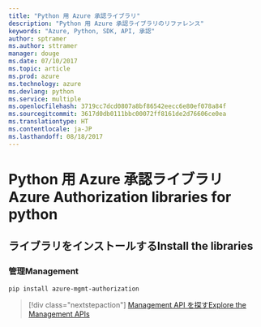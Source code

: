 ```yaml
---
title: "Python 用 Azure 承認ライブラリ"
description: "Python 用 Azure 承認ライブラリのリファレンス"
keywords: "Azure, Python, SDK, API, 承認"
author: sptramer
ms.author: sttramer
manager: douge
ms.date: 07/10/2017
ms.topic: article
ms.prod: azure
ms.technology: azure
ms.devlang: python
ms.service: multiple
ms.openlocfilehash: 3719cc7dcd0807a8bf86542eecc6e80ef078a84f
ms.sourcegitcommit: 3617d0db0111bbc00072ff8161de2d76606ce0ea
ms.translationtype: HT
ms.contentlocale: ja-JP
ms.lasthandoff: 08/18/2017
---
```

# <a name="azure-authorization-libraries-for-python"></a><span data-ttu-id="6dcc1-104">Python 用 Azure 承認ライブラリ</span><span class="sxs-lookup"><span data-stu-id="6dcc1-104">Azure Authorization libraries for python</span></span>

## <a name="install-the-libraries"></a><span data-ttu-id="6dcc1-105">ライブラリをインストールする</span><span class="sxs-lookup"><span data-stu-id="6dcc1-105">Install the libraries</span></span>


### <a name="management"></a><span data-ttu-id="6dcc1-106">管理</span><span class="sxs-lookup"><span data-stu-id="6dcc1-106">Management</span></span>

```bash
pip install azure-mgmt-authorization
```
> [!div class="nextstepaction"]
> [<span data-ttu-id="6dcc1-107">Management API を探す</span><span class="sxs-lookup"><span data-stu-id="6dcc1-107">Explore the Management APIs</span></span>](/python/api/overview/azure/authorization/managementlibrary)